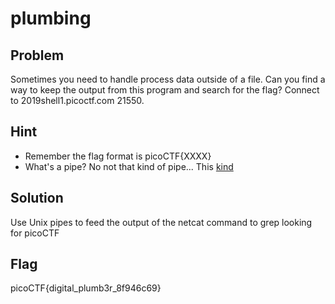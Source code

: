 # plumbing

## Problem

Sometimes you need to handle process data outside of a file. Can you find a way to keep the output from this program and search for the flag? Connect to 2019shell1.picoctf.com 21550.

## Hint

- Remember the flag format is picoCTF{XXXX}
- What's a pipe? No not that kind of pipe... This [kind](http://www.linfo.org/pipes.html)

## Solution

Use Unix pipes to feed the output of the netcat command to grep looking for picoCTF

## Flag

picoCTF{digital\_plumb3r\_8f946c69}

